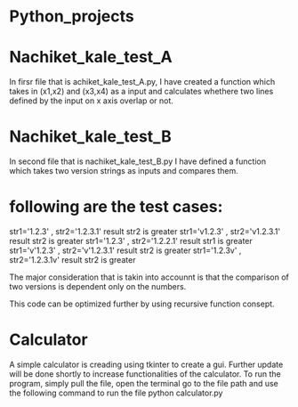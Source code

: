# Python_projects
# Nachiket_kale_test_A
In firsr file that is achiket_kale_test_A.py, I have created a function which takes in (x1,x2) and (x3,x4) as a input and calculates whethere two lines defined by the input on x axis overlap or not.

# Nachiket_kale_test_B
In second file that is nachiket_kale_test_B.py I have defined a function which takes two  version strings as inputs and compares them.
# following are the test cases:
str1='1.2.3' , str2='1.2.3.1' result str2 is greater
str1='v1.2.3' , str2='v1.2.3.1' result str2 is greater
str1='1.2.3' , str2='1.2.2.1' result str1 is greater
str1='v'1.2.3' , str2='v'1.2.3.1' result str2 is greater
str1='1.2.3v' , str2='1.2.3.1v' result str2 is greater

The major consideration that is takin into accounnt is that the comparison of two versions is dependent only on the numbers.

This code can be optimized further by using recursive function consept.

# Calculator
A simple calculator is creading using tkinter to create a gui.
Further update will be done shortly to increase functionalities of the calculator.
To run the program, simply pull the file, open the terminal go to the file path and use the following command to run the file
python calculator.py
